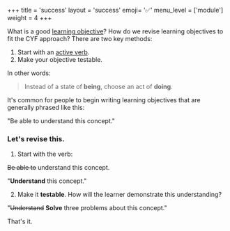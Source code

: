 +++
title = 'success'
layout = 'success'
emoji= '✅'
menu_level = ['module']
weight = 4
+++

What is a good [learning objective](https://teachtogether.tech/en/#s:process-objectives)? How do we revise learning objectives to fit the CYF approach? There are two key methods:

1. Start with an [active verb](https://bloomstaxonomy.net/).
2. Make your objective testable.

In other words:

> Instead of a state of **being**, choose an act of **doing**.

It's common for people to begin writing learning objectives that are generally phrased like this:

"Be able to understand this concept."

### Let's revise this.

1. Start with the verb:

~~Be able to~~ understand this concept.

"**Understand** this concept."

2. Make it **testable**. How will the learner demonstrate this understanding?

"~~Understand~~ **Solve** three problems about this concept."

That's it.
